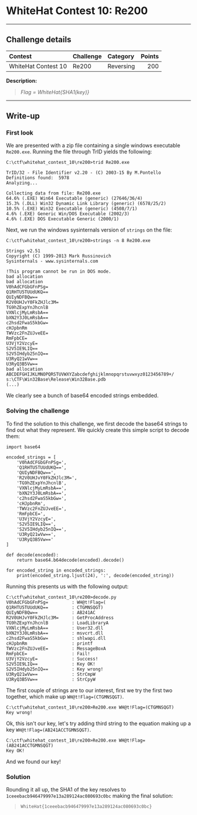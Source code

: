 # WhiteHat Contest 10: Re200

----------
## Challenge details
| Contest        | Challenge     | Category  | Points |
|:---------------|:--------------|:----------|-------:|
| WhiteHat Contest 10 | Re200 | Reversing |    200 |

**Description:**
>*Flag = WhiteHat{SHA1(key)}*

----------
## Write-up
### First look

We are presented with a zip file containing a single windows executable `Re200.exe`. Running the file through TrID yields the following:

```
C:\ctf\whitehat_contest_10\re200>trid Re200.exe

TrID/32 - File Identifier v2.20 - (C) 2003-15 By M.Pontello
Definitions found:  5978
Analyzing...

Collecting data from file: Re200.exe
64.6% (.EXE) Win64 Executable (generic) (27646/36/4)
15.3% (.DLL) Win32 Dynamic Link Library (generic) (6578/25/2)
10.5% (.EXE) Win32 Executable (generic) (4508/7/1)
4.6% (.EXE) Generic Win/DOS Executable (2002/3)
4.6% (.EXE) DOS Executable Generic (2000/1)
```

Next, we run the windows sysinternals version of `strings` on the file:

```
C:\ctf\whitehat_contest_10\re200>strings -n 8 Re200.exe

Strings v2.51
Copyright (C) 1999-2013 Mark Russinovich
Sysinternals - www.sysinternals.com

!This program cannot be run in DOS mode.
bad allocation
bad allocation
V0hAdCFGbGFnPSg=
Q1RHTU5TUUdUKQ==
QUIyNDFBQw==
R2V0UHJvY0FkZHJlc3M=
TG9hZExpYnJhcnlB
VXNlcjMyLmRsbA==
bXN2Y3J0LmRsbA==
c2hsd2FwaS5kbGw=
cHJpbnRm
TWVzc2FnZUJveEE=
RmFpbCE=
U3VjY2VzcyE=
S2V5IE9LIQ==
S2V5IHdyb25nIQ==
U3RyQ21wVw==
U3RyQ3B5Vw==
bad allocation
ABCDEFGHIJKLMNOPQRSTUVWXYZabcdefghijklmnopqrstuvwxyz0123456789+/
s:\CTF\Win32Base\Release\Win32Base.pdb
(...)
```

We clearly see a bunch of base64 encoded strings embedded.

### Solving the challenge
To find the solution to this challenge, we first decode the base64 strings to find out what they represent. We quickly create this simple script to decode them:

```python3
import base64

encoded_strings = [
    'V0hAdCFGbGFnPSg=',
    'Q1RHTU5TUUdUKQ==',
    'QUIyNDFBQw==',
    'R2V0UHJvY0FkZHJlc3M=',
    'TG9hZExpYnJhcnlB',
    'VXNlcjMyLmRsbA==',
    'bXN2Y3J0LmRsbA==',
    'c2hsd2FwaS5kbGw=',
    'cHJpbnRm',
    'TWVzc2FnZUJveEE=',
    'RmFpbCE=',
    'U3VjY2VzcyE=',
    'S2V5IE9LIQ==',
    'S2V5IHdyb25nIQ==',
    'U3RyQ21wVw==',
    'U3RyQ3B5Vw=='
]

def decode(encoded):
    return base64.b64decode(encoded).decode()

for encoded_string in encoded_strings:
    print(encoded_string.ljust(24), ':', decode(encoded_string))
```

Running this presents us with the following output:

```
C:\ctf\whitehat_contest_10\re200>decode.py
V0hAdCFGbGFnPSg=         : WH@t!Flag=(
Q1RHTU5TUUdUKQ==         : CTGMNSQGT)
QUIyNDFBQw==             : AB241AC
R2V0UHJvY0FkZHJlc3M=     : GetProcAddress
TG9hZExpYnJhcnlB         : LoadLibraryA
VXNlcjMyLmRsbA==         : User32.dll
bXN2Y3J0LmRsbA==         : msvcrt.dll
c2hsd2FwaS5kbGw=         : shlwapi.dll
cHJpbnRm                 : printf
TWVzc2FnZUJveEE=         : MessageBoxA
RmFpbCE=                 : Fail!
U3VjY2VzcyE=             : Success!
S2V5IE9LIQ==             : Key OK!
S2V5IHdyb25nIQ==         : Key wrong!
U3RyQ21wVw==             : StrCmpW
U3RyQ3B5Vw==             : StrCpyW
```

The first couple of strings are to our interest, first we try the first two together, which make up `WH@t!Flag=(CTGMNSQGT)`.

```
C:\ctf\whitehat_contest_10\re200>Re200.exe WH@t!Flag=(CTGMNSQGT)
Key wrong!
```

Ok, this isn't our key, let's try adding third string to the equation making up a key `WH@t!Flag=(AB241ACCTGMNSQGT)`.

```
C:\ctf\whitehat_contest_10\re200>Re200.exe WH@t!Flag=(AB241ACCTGMNSQGT)
Key OK!
```

And we found our key!

### Solution
Rounding it all up, the SHA1 of the key resolves to `1ceeebacb946479997e13a289124ac080693c0bc` making the final solution:

> `WhiteHat{1ceeebacb946479997e13a289124ac080693c0bc}`

